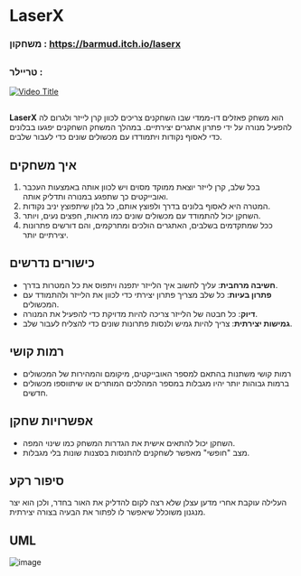 # LaserX
### משחקון : https://barmud.itch.io/laserx
##

### טריילר : 
[![Video Title](https://img.youtube.com/vi/JZ891H_yU7k/0.jpg)](https://www.youtube.com/watch?v=JZ891H_yU7k)






##


**LaserX** הוא משחק פאזלים דו-ממדי שבו השחקנים צריכים לכוון קרן לייזר ולגרום לה להפעיל מנורה על ידי פתרון אתגרים יצירתיים. במהלך המשחק השחקנים יפגעו בבלונים כדי לאסוף נקודות ויתמודדו עם מכשולים שונים כדי לעבור שלבים.

## איך משחקים

1. בכל שלב, קרן לייזר יוצאת ממוקד מסוים ויש לכוון אותה באמצעות העכבר ואובייקטים כך שתפגע במנורה ותדליק אותה.
2. המטרה היא לאסוף בלונים בדרך ולפוצץ אותם, כל בלון שיתפוצץ יניב נקודות.
3. השחקן יכול להתמודד עם מכשולים שונים כמו מראות, חפצים נעים, ויותר.
4. ככל שמתקדמים בשלבים, האתגרים הולכים ומתרקמים, והם דורשים פתרונות יצירתיים יותר.

## כישורים נדרשים

- **חשיבה מרחבית**: עליך לחשוב איך הלייזר יתפנה ויתפוס את כל המטרות בדרך.
- **פתרון בעיות**: כל שלב מצריך פתרון יצירתי כדי לכוון את הלייזר ולהתמודד עם המכשולים.
- **דיוק**: כל חבטה של הלייזר צריכה להיות מדויקת כדי להפעיל את המנורה.
- **גמישות יצירתית**: צריך להיות גמיש ולנסות פתרונות שונים כדי להצליח לעבור שלב.

## רמות קושי

- רמות קושי משתנות בהתאם למספר האובייקטים, מיקומם והמהירות של המכשולים
- ברמות גבוהות יותר יהיו מגבלות במספר המהלכים המותרים או שיתווספו מכשולים חדשים.

## אפשרויות שחקן

- השחקן יכול להתאים אישית את הגדרות המשחק כמו שינוי המפה.
- מצב "חופשי" מאפשר לשחקנים להתנסות בסצנות שונות בלי מגבלות.


## סיפור רקע

העלילה עוקבת אחרי מדען עצלן שלא רצה לקום להדליק את האור בחדר, ולכן הוא יצר מנגנון משוכלל שיאפשר לו לפתור את הבעיה בצורה יצירתית.

## UML


![image](https://github.com/user-attachments/assets/3160ef3d-b6c5-4ad2-9ead-416d8d150f89)




